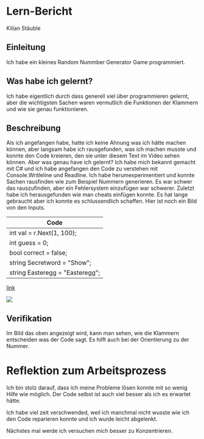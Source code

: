 # Lern-Bericht
Kilian Stäuble

## Einleitung

Ich habe ein kleines Random Nummber Generator Game programmiert.

## Was habe ich gelernt?

Ich habe eigentlich durch dass generell viel über programmieren gelernt, aber die wichtigsten Sachen waren vermutlich die Funktionen der Klammern und wie sie genau funktionieren.

## Beschreibung

Als ich angefangen habe, hatte ich keine Ahnung was ich hätte machen können, aber langsam habe ich rausgefunden, was ich machen musste und konnte den Code kreieren, den sie unter diesem Text im Video sehen können. Aber was genau have ich gelernt? Ich habe mich bekannt gemacht mit C# und ich habe angefangen den Code zu verstehen mit Console.Writleline und Readline. Ich habe herumexperimentiert und konnte Sachen rausfinden wie zum Beispiel Nummern generieren. Es war schwer das rauszufinden, aber ein Fehlersystem einzufügen war schwerer. Zuletzt habe ich herausgefunden wie man cheats einfügen konnte. Es hat lange gebraucht aber ich konnte es schlussendlich schaffen. Hier ist noch ein Bild von den Inputs.

|Code|
|---------------------------|
| int val = r.Next(1, 100);|
| int guess = 0;|
| bool correct = false;|
| string Secretword = "Show";|
| string Easteregg = "Easteregg";|

[link](https://drive.google.com/file/d/1GOITan7Xg4FQdkQEh-z9ooOOvgZ5sM-w/view?usp=sharing)

![](<img width="432" alt="code" src="https://user-images.githubusercontent.com/111045576/191693612-d9ef1cb8-df11-4e05-ab8a-b948054ad5a2.png">)

## Verifikation

Im Bild das oben angezeigt wird, kann man sehen, wie die Klammern entscheiden was der Code sagt. Es hilft auch bei der Orientierung zu der Nummer.

# Reflektion zum Arbeitsprozess

Ich bin stolz darauf, dass ich meine Probleme lösen konnte mit so wenig Hilfe wie möglich. Der Code selbst ist auch viel besser als ich es erwartet hätte.

Ich habe viel zeit verschwended, weil ich manchmal nicht wusste wie ich den Code reparieren konnte und ich wurde leicht abgelenkt.

Nächstes mal werde ich versuchen mich besser zu Konzentrieren.

